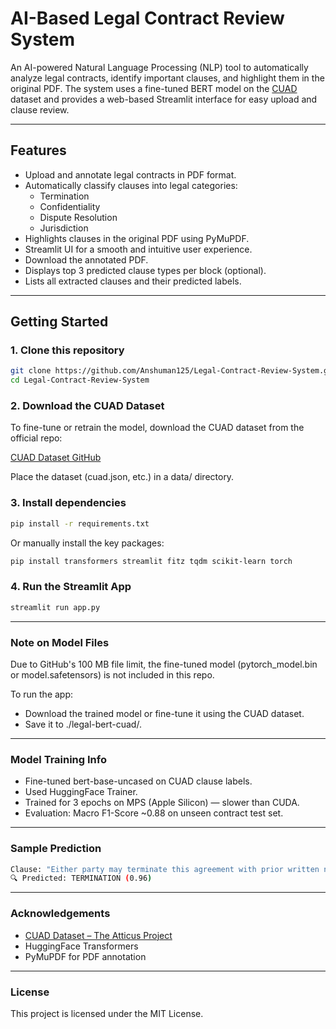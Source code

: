# AI-Based Legal Contract Review System

An AI-powered Natural Language Processing (NLP) tool to automatically analyze legal contracts, identify important clauses, and highlight them in the original PDF. The system uses a fine-tuned BERT model on the [CUAD](https://github.com/TheAtticusProject/cuad) dataset and provides a web-based Streamlit interface for easy upload and clause review.

---


## Features

-  Upload and annotate legal contracts in PDF format.
-  Automatically classify clauses into legal categories:
    * Termination
    * Confidentiality
    * Dispute Resolution
    * Jurisdiction
-  Highlights clauses in the original PDF using PyMuPDF.
-  Streamlit UI for a smooth and intuitive user experience.
-  Download the annotated PDF.
-  Displays top 3 predicted clause types per block (optional).
-  Lists all extracted clauses and their predicted labels.

---


## Getting Started

### 1. Clone this repository

```bash
git clone https://github.com/Anshuman125/Legal-Contract-Review-System.git
cd Legal-Contract-Review-System
```

### 2. Download the CUAD Dataset
To fine-tune or retrain the model, download the CUAD dataset from the official repo:

 [CUAD Dataset GitHub](https://github.com/TheAtticusProject/cuad)

Place the dataset (cuad.json, etc.) in a data/ directory.

### 3. Install dependencies

```bash
pip install -r requirements.txt
```

Or manually install the key packages:
```bash
pip install transformers streamlit fitz tqdm scikit-learn torch
```

### 4. Run the Streamlit App

```bash
streamlit run app.py
```

---


### Note on Model Files
Due to GitHub's 100 MB file limit, the fine-tuned model (pytorch_model.bin or model.safetensors) is not included in this repo.

To run the app:

- Download the trained model or fine-tune it using the CUAD dataset.
- Save it to ./legal-bert-cuad/.

---


###  Model Training Info

- Fine-tuned bert-base-uncased on CUAD clause labels.
- Used HuggingFace Trainer.
- Trained for 3 epochs on MPS (Apple Silicon) — slower than CUDA.
- Evaluation: Macro F1-Score ~0.88 on unseen contract test set.

---


### Sample Prediction

```bash
Clause: "Either party may terminate this agreement with prior written notice."
🔍 Predicted: TERMINATION (0.96)
```

---


### Acknowledgements

- [CUAD Dataset – The Atticus Project](https://github.com/TheAtticusProject/cuad)
- HuggingFace Transformers
- PyMuPDF for PDF annotation

---


### License

This project is licensed under the MIT License.
